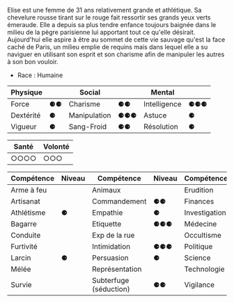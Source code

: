 Elise est une femme de 31 ans relativement grande et athlétique. Sa chevelure rousse tirant sur le rouge fait ressortir ses grands yeux verts émeraude. 
Elle a depuis sa plus tendre enfance toujours baignée dans le milieu de la pègre parisienne lui apportant tout ce qu'elle désirait. Aujourd'hui elle aspire à être au sommet de cette vie sauvage qu'est la face caché de Paris, un milieu emplie de requins mais dans lequel elle a su naviguer en utilisant son esprit et son charisme afin de manipuler les autres à son bon vouloir.

- Race : Humaine

| Physique | | Social | | Mental | |
| - | - | - | - | - | - |
| Force | ⚈⚈ | Charisme | ⚈⚈ | Intelligence | ⚈⚈⚈ |
|Dextérité| ⚈ |Manipulation| ⚈⚈⚈ |Astuce| ⚈ |
|Vigueur| ⚈ |Sang-Froid| ⚈⚈ |Résolution| ⚈ |

|Santé|Volonté|
|-|-|
| ○○○○ | ○○○ |

| Compétence | Niveau | Compétence | Niveau | Compétence | Niveau |
| - | - | - | - | - | - |
| Arme à feu |  | Animaux |  | Erudition |  |
| Artisanat |  | Commandement | ⚈⚈ | Finances | ⚈⚈⚈ |
| Athlétisme | ⚈ | Empathie | ⚈ | Investigation | ⚈⚈ |
| Bagarre |  | Etiquette | ⚈⚈⚈ | Médecine |  |
| Conduite |  | Exp de la rue |  | Occultisme |  |
| Furtivité |  | Intimidation | ⚈⚈⚈ | Politique | ⚈⚈ |
| Larcin | ⚈ | Persuasion | ⚈ | Science |  |
| Mélée |  | Représentation |  | Technologie |  |
| Survie |  | Subterfuge (séduction) | ⚈⚈ | Vigilance | ⚈ |